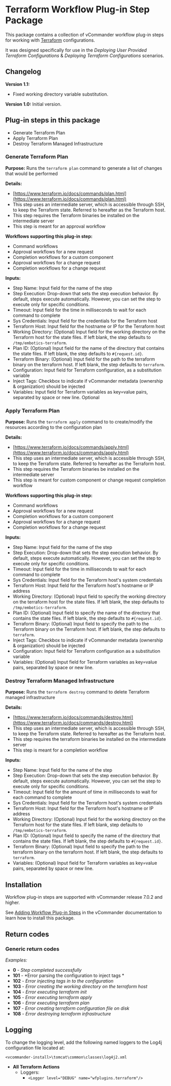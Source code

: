 # Terraform Workflow Plug-in Step Package

This package contains a collection of vCommander workflow plug-in steps for working with [Terraform](https://www.terraform.io/) configurations. 

It was designed specifically for use in the *Deploying User Provided Terraform Configurations* & *Deploying Terraform Configurations* scenarios.

## Changelog

**Version 1.1:**
 * Fixed working directory variable substitution. 

**Version 1.0:** Initial version.

## Plug-in steps in this package
+ Generate Terraform Plan
+ Apply Terraform Plan
+ Destroy Terraform Managed Infrastructure

### Generate Terraform Plan
**Purpose:** Runs the `terraform plan` command to generate a list of changes that would be performed

**Details:**

 * [https://www.terraform.io/docs/commands/plan.html](https://www.terraform.io/docs/commands/plan.html)
 * This step uses an intermediate server, which is accessible through SSH, to keep the Terraform state. Referred to hereafter as the Terraform host.
 * This step requires the Terraform binaries be installed on the intermediate server
 * This step is meant for an approval workflow

**Workflows supporting this plug-in step:**

* Command workflows
* Approval workflows for a new request
* Completion workflows for a custom component 
* Approval workflows for a change request
* Completion workflows for a change request

**Inputs:** 

* Step Name: Input field for the name of the step
* Step Execution: Drop-down that sets the step execution behavior. By default, steps execute automatically. However, you can set the step to execute only for specific conditions.
* Timeout: Input field for the time in milliseconds to wait for each command to complete
* Sys Credentials: Input field for the credentials for the Terraform host
* Terraform Host: Input field for the hostname or IP for the Terraform host
* Working Directory: (Optional) Input field for the working directory on the Terraform host for the state files.  If left blank, the step defaults to `/tmp/embotics-terraform`.
* Plan ID: (Optional) Input field for the name of the directory that contains the state files.  If left blank, the step defaults to `#{request.id}`.
* Terraform Binary: (Optional)  Input field for the path to the terraform binary on the terraform host. If left blank, the step defaults to `terraform`.
* Configuration: Input field for Terraform configuration, as a substitution variable
* Inject Tags: Checkbox to indicate if vCommander metadata (ownership & organization) should be injected   
* Variables: Input field for Terraform variables as key=value pairs, separated by space or new line. Optional

### Apply Terraform Plan
**Purpose:** Runs the `terraform apply` command to to create/modify the resources according to the configuration plan

**Details:** 

 * [https://www.terraform.io/docs/commands/apply.html](https://www.terraform.io/docs/commands/apply.html)
 * This step uses an intermediate server, which is accessible through SSH, to keep the Terraform state. Referred to hereafter as the Terraform host.
 * This step requires the Terraform binaries be installed on the intermediate server
 * This step is meant for custom component or change request completion workflow

**Workflows supporting this plug-in step:**

  * Command workflows
  * Approval workflows for a new request
  * Completion workflows for a custom component 
  * Approval workflows for a change request
  * Completion workflows for a change request

**Inputs:** 

* Step Name: Input field for the name of the step
* Step Execution: Drop-down that sets the step execution behavior. By default, steps execute automatically. However, you can set the step to execute only for specific conditions.
* Timeout: Input field for the time in milliseconds to wait for each command to complete
* Sys Credentials:  Input field for the Terraform host's system credentials
* Terraform Host: Input field for the Terraform host's hostname or IP address
* Working Directory: (Optional) Input field to specify the working directory on the terraform host for the state files. If left blank, the step defaults to `/tmp/embotics-terraform`.
* Plan ID: (Optional) Input field to specify the name of the directory that contains the state files. If left blank, the step defaults to `#{request.id}`.
* Terraform Binary: (Optional) Input field to specify the path to the Terraform binary on the Terraform host. If left blank, the step defaults to `terraform`.
* Inject Tags: Checkbox to indicate if vCommander metadata (ownership & organization) should be injected
* Configuration: Input field for Terraform configuration as a substitution variable
* Variables: (Optional) Input field for Terraform variables as key=value pairs, separated by space or new line.

### Destroy Terraform Managed Infrastructure
**Purpose:** Runs the `terraform destroy` command to delete Terraform managed infrastructure

**Details:** 

 * [https://www.terraform.io/docs/commands/destroy.html](https://www.terraform.io/docs/commands/destroy.html)
 * This step uses an intermediate server, which is accessible through SSH, to keep the Terraform state. Referred to hereafter as the Terraform host.
 * This step requires the terraform binaries be installed on the intermediate server
 * This step is meant for a completion workflow

**Inputs:** 

* Step Name: Input field for the name of the step
* Step Execution: Drop-down that sets the step execution behavior. By default, steps execute automatically. However, you can set the step to execute only for specific conditions.
* Timeout: Input field for the amount of time in milliseconds to wait for each command to complete
* Sys Credentials:  Input field for the Terraform host's system credentials
* Terraform Host: Input field for the Terraform host's hostname or IP address
* Working Directory: (Optional) Input field for the working directory on the Terraform host for the state files. If left blank, step defaults to `/tmp/embotics-terraform`.
* Plan ID: (Optional) Input field to specify the name of the directory that contains the state files. If left blank, the step defaults to `#{request.id}`.
* Terraform Binary: (Optional) Input field to specify the path to the terraform binary on the terraform host. If left blank, the step defaults to `terraform`.
* Variables: (Optional) Input field for Terraform variables as key=value pairs, separated by space or new line.


## Installation

Workflow plug-in steps are supported with vCommander release 7.0.2 and higher. 

See [Adding Workflow Plug-in Steps](http://docs.embotics.com/vCommander/Adding-Plug-In-WF-Steps.htm) in the vCommander documentation to learn how to install this package. 

## Return codes

### Generic return codes

*Examples:*

+ **0** - *Step completed successfully*
+ **101** - *Error parsing the configuration to inject tags *
+ **102** - *Error injecting tags in to the configuration*
+ **103** - *Error creating the working directory on the terraform host*
+ **104** - *Error executing terraform init*
+ **105** - *Error executing terraform apply*
+ **106** - *Error executing terraform plan*
+ **107** - *Error creating terraform configuration file on disk*
+ **108** - *Error destroying terraform infrastructure*

## Logging
To change the logging level, add the following named loggers to the Log4j configuration file located at: 

`<vcommander-install>\tomcat\common\classes\log4j2.xml` 

+ **All Terraform Actions**
    + Loggers:
      + `<Logger level="DEBUG" name="wfplugins.terraform"/>`
